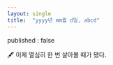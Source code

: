 ```yaml
---
layout: single
title:  "yyyy년 mm월 d일, abcd"
---
```


published : false



🖋️ 이제 열심히 한 번 살아볼 때가 됐다.

